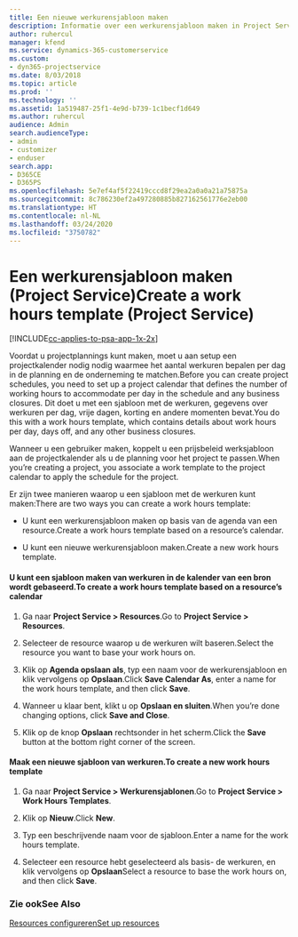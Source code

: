 ```yaml
---
title: Een nieuwe werkurensjabloon maken
description: Informatie over een werkurensjabloon maken in Project Service
author: ruhercul
manager: kfend
ms.service: dynamics-365-customerservice
ms.custom:
- dyn365-projectservice
ms.date: 8/03/2018
ms.topic: article
ms.prod: ''
ms.technology: ''
ms.assetid: 1a519487-25f1-4e9d-b739-1c1becf1d649
ms.author: ruhercul
audience: Admin
search.audienceType:
- admin
- customizer
- enduser
search.app:
- D365CE
- D365PS
ms.openlocfilehash: 5e7ef4af5f22419cccd8f29ea2a0a0a21a75875a
ms.sourcegitcommit: 8c786230ef2a497280885b827162561776e2eb00
ms.translationtype: HT
ms.contentlocale: nl-NL
ms.lasthandoff: 03/24/2020
ms.locfileid: "3750782"
---
```

# <a name="create-a-work-hours-template-project-service"></a><span data-ttu-id="20272-103">Een werkurensjabloon maken (Project Service)</span><span class="sxs-lookup"><span data-stu-id="20272-103">Create a work hours template (Project Service)</span></span>

[!INCLUDE[cc-applies-to-psa-app-1x-2x](../includes/cc-applies-to-psa-app-1x-2x.md)]

<span data-ttu-id="20272-104">Voordat u projectplannings kunt maken, moet u aan setup een projectkalender nodig nodig waarmee het aantal werkuren bepalen per dag in de planning en de onderneming te matchen.</span><span class="sxs-lookup"><span data-stu-id="20272-104">Before you can create project schedules, you need to set up a project calendar that defines the number of working hours to accommodate per day in the schedule and any business closures.</span></span> <span data-ttu-id="20272-105">Dit doet u met een sjabloon met de werkuren, gegevens over werkuren per dag, vrije dagen, korting en andere momenten bevat.</span><span class="sxs-lookup"><span data-stu-id="20272-105">You do this with a work hours template, which contains details about work hours per day, days off, and any other business closures.</span></span>  
  
 <span data-ttu-id="20272-106">Wanneer u een gebruiker maken, koppelt u een prijsbeleid werksjabloon aan de projectkalender als u de planning voor het project te passen.</span><span class="sxs-lookup"><span data-stu-id="20272-106">When you’re creating a project, you associate a work template to the project calendar to apply the schedule for the project.</span></span>  
  
 <span data-ttu-id="20272-107">Er zijn twee manieren waarop u een sjabloon met de werkuren kunt maken:</span><span class="sxs-lookup"><span data-stu-id="20272-107">There are two ways you can create a work hours template:</span></span>  
  
-   <span data-ttu-id="20272-108">U kunt een werkurensjabloon maken op basis van de agenda van een resource.</span><span class="sxs-lookup"><span data-stu-id="20272-108">Create a work hours template based on a resource’s calendar.</span></span>  
  
-   <span data-ttu-id="20272-109">U kunt een nieuwe werkurensjabloon maken.</span><span class="sxs-lookup"><span data-stu-id="20272-109">Create a new work hours template.</span></span>  
  
#### <a name="to-create-a-work-hours-template-based-on-a-resources-calendar"></a><span data-ttu-id="20272-110">U kunt een sjabloon maken van werkuren in de kalender van een bron wordt gebaseerd.</span><span class="sxs-lookup"><span data-stu-id="20272-110">To create a work hours template based on a resource’s calendar</span></span>  
  
1.  <span data-ttu-id="20272-111">Ga naar **Project Service > Resources**.</span><span class="sxs-lookup"><span data-stu-id="20272-111">Go to **Project Service > Resources**.</span></span>  
  
2.  <span data-ttu-id="20272-112">Selecteer de resource waarop u de werkuren wilt baseren.</span><span class="sxs-lookup"><span data-stu-id="20272-112">Select the resource you want to base your work hours on.</span></span>  
  
3.  <span data-ttu-id="20272-113">Klik op **Agenda opslaan als**, typ een naam voor de werkurensjabloon en klik vervolgens op **Opslaan**.</span><span class="sxs-lookup"><span data-stu-id="20272-113">Click **Save Calendar As**, enter a name for the work hours template, and then click **Save**.</span></span>  
  
4.  <span data-ttu-id="20272-114">Wanneer u klaar bent, klikt u op **Opslaan en sluiten**.</span><span class="sxs-lookup"><span data-stu-id="20272-114">When you’re done changing options, click **Save and Close**.</span></span>  
  
5.  <span data-ttu-id="20272-115">Klik op de knop **Opslaan** rechtsonder in het scherm.</span><span class="sxs-lookup"><span data-stu-id="20272-115">Click the **Save** button at the bottom right corner of the screen.</span></span>  
  
#### <a name="to-create-a-new-work-hours-template"></a><span data-ttu-id="20272-116">Maak een nieuwe sjabloon van werkuren.</span><span class="sxs-lookup"><span data-stu-id="20272-116">To create a new work hours template</span></span>  
  
1.  <span data-ttu-id="20272-117">Ga naar **Project Service > Werkurensjablonen**.</span><span class="sxs-lookup"><span data-stu-id="20272-117">Go to **Project Service > Work Hours Templates**.</span></span>  
  
2.  <span data-ttu-id="20272-118">Klik op **Nieuw**.</span><span class="sxs-lookup"><span data-stu-id="20272-118">Click **New**.</span></span>  
  
3.  <span data-ttu-id="20272-119">Typ een beschrijvende naam voor de sjabloon.</span><span class="sxs-lookup"><span data-stu-id="20272-119">Enter a name for the work hours template.</span></span>  
  
4.  <span data-ttu-id="20272-120">Selecteer een resource hebt geselecteerd als basis- de werkuren, en klik vervolgens op **Opslaan**</span><span class="sxs-lookup"><span data-stu-id="20272-120">Select a resource to base the work hours on, and then click **Save**.</span></span>  
  
### <a name="see-also"></a><span data-ttu-id="20272-121">Zie ook</span><span class="sxs-lookup"><span data-stu-id="20272-121">See Also</span></span>  
 [<span data-ttu-id="20272-122">Resources configureren</span><span class="sxs-lookup"><span data-stu-id="20272-122">Set up resources</span></span>](../project-service/set-up-resources.md)
